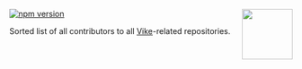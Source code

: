 <!-- WARNING: keep links absolute in this file so they work on NPM too -->

[<img src="https://vike.dev/vike-readme.svg" align="right" height="90">](https://vike.dev)
[![npm version](https://img.shields.io/npm/v/vike-contributors)](https://www.npmjs.com/package/vike-contributors)

Sorted list of all contributors to all [Vike](https://vike.dev)-related repositories.
